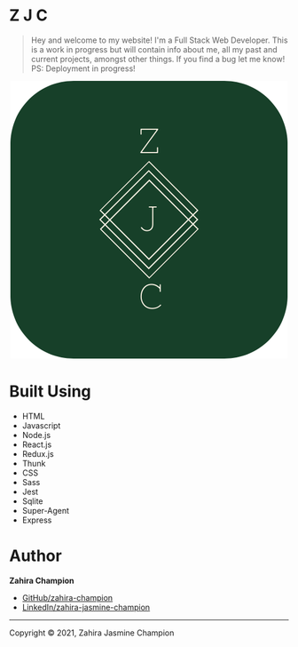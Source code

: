 # Z J C 

> Hey and welcome to my website! I'm a Full Stack Web Developer. This is a work in progress but will contain info about me, all my past and current projects, amongst other things. If you find a bug let me know! <br />
PS: Deployment in progress!

<p align="center">
  <img src="./server/public/images/zjc-114px-logo.png">
</p>

# Built Using
* HTML
* Javascript
* Node.js
* React.js
* Redux.js
* Thunk
* CSS
* Sass
* Jest
* Sqlite
* Super-Agent
* Express
<!-- * Auth0 -->


# Author
**Zahira Champion**
* [GitHub/zahira-champion](https://github.com/zahira-champion)
* [LinkedIn/zahira-jasmine-champion](https://www.linkedin.com/in/zahira-jasmine-c-1a6317b4/)

 ***

Copyright © 2021, Zahira Jasmine Champion
